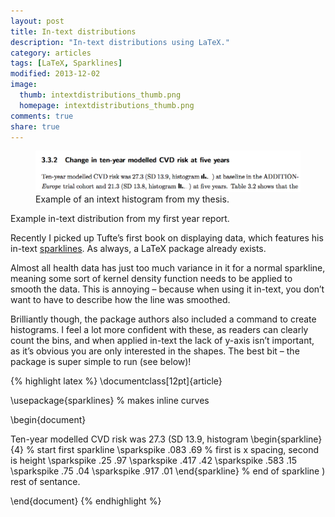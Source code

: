 ```yaml
---
layout: post
title: In-text distributions
description: "In-text distributions using LaTeX."
category: articles
tags: [LaTeX, Sparklines]
modified: 2013-12-02
image: 
  thumb: intextdistributions_thumb.png
  homepage: intextdistributions_thumb.png
comments: true
share: true
---
```


<figure>
	<a href="/images/intextdistributions_1_hists.png"><img src="/images/intextdistributions_1_hists.png"></a>
	<figcaption>Example of an intext histogram from my thesis.</figcaption>
</figure>
 
Example in-text distribution from my first year report.

Recently I picked up Tufte’s first book on displaying data, which features his in-text
 [sparklines](http://en.wikipedia.org/wiki/Sparkline). As always, a LaTeX package already exists.

Almost all health data has just too much variance in it for a normal sparkline,
 meaning some sort of kernel density function needs to be applied to smooth the data. 
 This is annoying – because when using it in-text, you don’t want to have to describe 
 how the line was smoothed.

Brilliantly though, the package authors also included a command to create histograms.
 I feel a lot more confident with these, as readers can clearly count the bins, and when 
 applied in-text the lack of y-axis isn’t important, as it’s obvious you are only 
 interested in the shapes. The best bit – the package is super simple to run (see below)!

{% highlight latex %}
\documentclass[12pt]{article}
 
\usepackage{sparklines} % makes inline curves
 
\begin{document}
 
Ten-year modelled CVD risk was 27.3 (SD 13.9, histogram 
    \begin{sparkline}{4} % start first sparkline
        \sparkspike .083 .69 % first is x spacing, second is height
        \sparkspike .25 .97
        \sparkspike .417 .42
        \sparkspike .583 .15
        \sparkspike .75 .04
        \sparkspike .917 .01
    \end{sparkline} % end of sparkline
) rest of sentance.
  
\end{document}
{% endhighlight %}